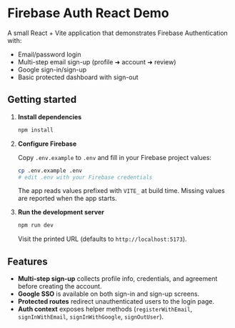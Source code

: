 # Firebase Auth React Demo

A small React + Vite application that demonstrates Firebase Authentication with:

- Email/password login
- Multi-step email sign-up (profile ➜ account ➜ review)
- Google sign-in/sign-up
- Basic protected dashboard with sign-out

## Getting started

1. **Install dependencies**

   ```bash
   npm install
   ```

2. **Configure Firebase**

   Copy `.env.example` to `.env` and fill in your Firebase project values:

   ```bash
   cp .env.example .env
   # edit .env with your Firebase credentials
   ```

   The app reads values prefixed with `VITE_` at build time. Missing values are reported when the app starts.

3. **Run the development server**

   ```bash
   npm run dev
   ```

   Visit the printed URL (defaults to `http://localhost:5173`).

## Features

- **Multi-step sign-up** collects profile info, credentials, and agreement before creating the account.
- **Google SSO** is available on both sign-in and sign-up screens.
- **Protected routes** redirect unauthenticated users to the login page.
- **Auth context** exposes helper methods (`registerWithEmail`, `signInWithEmail`, `signInWithGoogle`, `signOutUser`).
